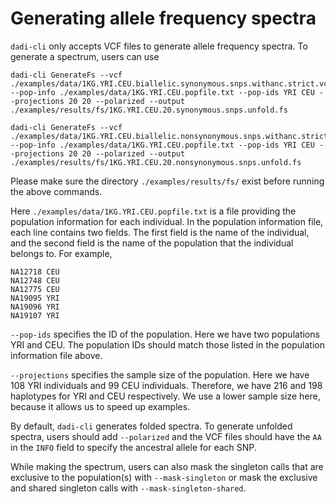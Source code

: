 # Generating allele frequency spectra

`dadi-cli` only accepts VCF files to generate allele frequency spectra. To generate a spectrum, users can use

```
dadi-cli GenerateFs --vcf ./examples/data/1KG.YRI.CEU.biallelic.synonymous.snps.withanc.strict.vcf.gz --pop-info ./examples/data/1KG.YRI.CEU.popfile.txt --pop-ids YRI CEU --projections 20 20 --polarized --output ./examples/results/fs/1KG.YRI.CEU.20.synonymous.snps.unfold.fs

dadi-cli GenerateFs --vcf ./examples/data/1KG.YRI.CEU.biallelic.nonsynonymous.snps.withanc.strict.vcf.gz --pop-info ./examples/data/1KG.YRI.CEU.popfile.txt --pop-ids YRI CEU --projections 20 20 --polarized --output ./examples/results/fs/1KG.YRI.CEU.20.nonsynonymous.snps.unfold.fs
```

Please make sure the directory `./examples/results/fs/` exist before running the above commands.

Here `./examples/data/1KG.YRI.CEU.popfile.txt` is a file providing the population information for each individual. In the population information file, each line contains two fields. The first field is the name of the individual, and the second field is the name of the population that the individual belongs to. For example,

```
NA12718 CEU
NA12748 CEU
NA12775 CEU
NA19095 YRI
NA19096 YRI
NA19107 YRI
```

`--pop-ids` specifies the ID of the population. Here we have two populations YRI and CEU. The population IDs should match those listed in the population information file above.

`--projections` specifies the sample size of the population. Here we have 108 YRI individuals and 99 CEU individuals. Therefore, we have 216 and 198 haplotypes for YRI and CEU respectively. We use a lower sample size here, because it allows us to speed up examples.

By default, `dadi-cli` generates folded spectra. To generate unfolded spectra, users should add `--polarized` and the VCF files should have the `AA` in the `INFO` field to specify the ancestral allele for each SNP.

While making the spectrum, users can also mask the singleton calls that are exclusive to the population(s) with `--mask-singleton` or mask the exclusive and shared singleton calls with `--mask-singleton-shared`.
